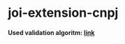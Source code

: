 # joi-extension-cnpj

#### Used validation algoritm: [link](http://www.geradorcnpj.com/javascript-validar-cnpj.htm)